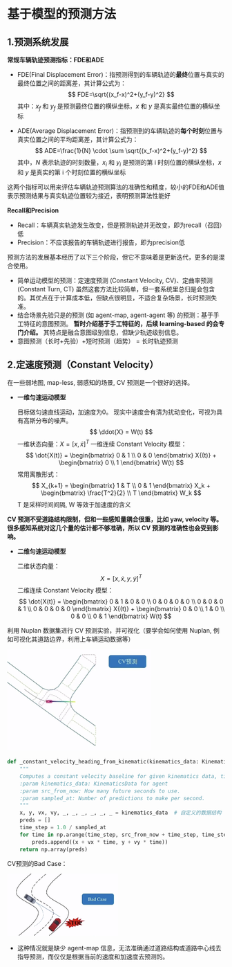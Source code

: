 # 基于模型的预测方法

## 1.预测系统发展

**常规车辆轨迹预测指标：FDE和ADE**

- FDE(Final Displacement Error)：指预测得到的车辆轨迹的**最终**位置与真实的最终位置之间的距离差，其计算公式为：
  $$
  FDE=\sqrt{(x_f-x)^2+(y_f-y)^2}
  $$
  其中：$x_f$ 和 $y_f$ 是预测最终位置的横纵坐标，$x$ 和 $y$ 是真实最终位置的横纵坐标

- ADE(Average Displacement Error)：指预测到的车辆轨迹的**每个时刻**位置与真实位置之间的平均距离差，其计算公式为：
  $$
  ADE=\frac{1}{N} \cdot \sum \sqrt{(x_f-x)^2+(y_f-y)^2}
  $$
  其中，$N$ 表示轨迹的时刻数量，$x_i$ 和 $y_i$ 是预测的第 i 时刻位置的横纵坐标，$x$ 和 $y$ 是真实的第 i 个时刻位置的横纵坐标

这两个指标可以用来评估车辆轨迹预测算法的准确性和精度，较小的FDE和ADE值表示预测结果与真实轨迹位置较为接近，表明预测算法性能好



**Recall和Precision**

- Recall：车辆真实轨迹发生改变，但是预测轨迹并无改变，即为recall（召回）低
- Precision：不应该报告的车辆轨迹进行报告，即为precision低



预测方法的发展基本经历了以下三个阶段，但它不意味着是更新迭代，更多的是混合使用。

- 简单运动模型的预测：定速度预测 (Constant Velocity, CV)、定曲率预测 (Constant Turn, CT) 虽然这套方法比较简单，但一套系统里总归是会包含的。其优点在于计算成本低，但缺点很明显，不适合复杂场景，长时预测失准。
- 结合场景先验只是的预测 (如 agent-map, agent-agent 等) 的预测：基于手工特征的意图预测。 **暂时介绍基于手工特征的，后续 learning-based 的会专门介绍。** 其特点是融合意图级别信息，但缺少轨迹级别信息。
- 意图预测（长时+先验）+短时预测（趋势） = 长时轨迹预测



## 2.定速度预测（Constant Velocity）

在一些弱地图, map-less, 弱感知的场景, CV 预测是一个很好的选择。

- **一维匀速运动模型** 

  目标做匀速直线运动，加速度为0。 现实中速度会有清为扰动变化，可视为具有高斯分布的噪声。 
  $$
  \ddot{X} = W(t)
  $$
  一维状态向量：$X = [x, \dot{x}]^T$ 一维连续 Constant Velocity 模型： 
  $$
  \dot{X(t)} = \begin{bmatrix} 0 & 1 \\ 0 & 0 \end{bmatrix} X{(t)} + \begin{bmatrix} 0 \\ 1 \end{bmatrix} W(t)
  $$
   常用离散形式： 
  $$
  X_{k+1} = \begin{bmatrix} 1 & T \\ 0 & 1 \end{bmatrix} X_k + \begin{bmatrix} \frac{T^2}{2} \\ T \end{bmatrix} W_k
  $$
   T 是采样时间间隔, W 等效于加速度的含义

**CV 预测不受道路结构限制，但和一些感知量耦合很重，比如 yaw, velocity 等。很多感知系统对这几个量的估计都不够准确，所以 CV 预测的准确性也会受到影响。**

- **二维匀速运动模型**

  二维状态向量：
  $$
  X = [x, \dot{x}, y, \dot{y}]^T
  $$
  二维连续 Constant Velocity 模型： 
  $$
   \dot{X(t)} = \begin{bmatrix} 0 & 1 & 0 & 0 \\ 0 & 0 & 0 & 0 \\ 0 & 0 & 0 & 1 \\ 0 & 0 & 0 & 0 \end{bmatrix} X{(t)} + \begin{bmatrix} 0 & 0 \\ 1 & 0 \\ 0 & 0 \\ 0 & 1 \end{bmatrix} W(t) 
  $$
  

利用 Nuplan 数据集进行 CV 预测实验，并可视化（要学会如何使用 Nuplan, 例如可视化其道路边界，利用上车辆运动数据等）

<img src="../imgs/image-20240312233259893.png" alt="image-20240312233259893" style="zoom:80%;" />

```python
def _constant_velocity_heading_from_kinematic(kinematics_data: KinematicsData, src_from_now: float, sampled_at: int) -> np.ndarray:
    """
    Computes a constant velocity baseline for given kinematics data, time window and frequency.
    :param kinematics_data: KinematicsData for agent
    :param src_from_now: How many future seconds to use.
    :param sampled_at: Number of predictions to make per second.
    """
    x, y, vx, vy, _, _, _, _, _, _ = kinematics_data  # 自定义的数据结构
    preds = []
    time_step = 1.0 / sampled_at
    for time in np.arange(time_step, src_from_now + time_step, time_step):
        preds.append((x + vx * time, y + vy * time))
    return np.array(preds)
```

CV预测的Bad Case：

![image-20240312234622734](../imgs/image-20240312234622734.png)

- 这种情况就是缺少 agent-map 信息，无法准确通过道路结构或道路中心线去指导预测，而仅仅是根据当前的速度和加速度去预测的。